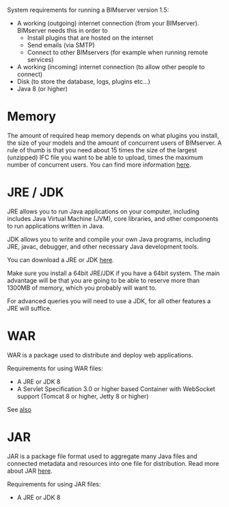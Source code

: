 System requirements for running a BIMserver version 1.5:
- A working (outgoing) internet connection (from your BIMserver). BIMserver needs this in order to
  - Install plugins that are hosted on the internet
  - Send emails (via SMTP)
  - Connect to other BIMservers (for example when running remote services)
- A working (incoming) internet connection (to allow other people to connect)
- Disk (to store the database, logs, plugins etc...)
- Java 8 (or higher)

# Memory

The amount of required heap memory depends on what plugins you install, the size of your models and the amount of concurrent users of BIMserver. A rule of thumb is that you need about 15 times the size of the largest (unzipped) IFC file you want to be able to upload, times the maximum number of concurrent users. You can find more information [here](Memory-usage).

# JRE / JDK

JRE allows you to run Java applications on your computer, including includes Java Virtual Machine (JVM), core libraries, and other components to run applications written in Java.

JDK allows you to write and compile your own Java programs, including JRE, javac, debugger, and other necessary Java development tools.

You can download a JRE or JDK [here](http://www.oracle.com/technetwork/java/javase/downloads/index.html).

Make sure you install a 64bit JRE/JDK if you have a 64bit system. The main advantage will be that you are going to be able to reserve more than 1300MB of memory, which you probably will want to.

For advanced queries you will need to use a JDK, for all other features a JRE will suffice.

# WAR

WAR is a package used to distribute and deploy web applications. 

Requirements for using WAR files:
  * A JRE or JDK 8
  * A Servlet Specification 3.0 or higher based Container with WebSocket support (Tomcat 8 or higher, Jetty 8 or higher)

See [also](Tested-web-containers)

# JAR

JAR is a package file format used to aggregate many Java files and connected metadata and resources into one file for distribution. Read more about JAR [here](JAR-Starter).

Requirements for using JAR files:
  * A JRE or JDK 8